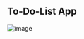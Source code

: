 ## To-Do-List App
![image](https://github.com/noobtdbs/Tudung...../assets/101515827/bf3ed3d1-dabb-4142-ac1c-17c4d93d4ec5)
